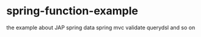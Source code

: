 spring-function-example
=======================

the example about JAP spring data spring mvc validate querydsl and so on
